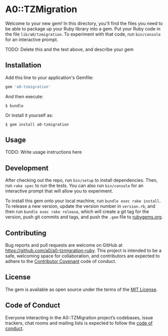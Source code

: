 # A0::TZMigration

Welcome to your new gem! In this directory, you'll find the files you need to be able to package up your Ruby library into a gem. Put your Ruby code in the file `lib/a0/tzmigration`. To experiment with that code, run `bin/console` for an interactive prompt.

TODO: Delete this and the text above, and describe your gem

## Installation

Add this line to your application's Gemfile:

```ruby
gem 'a0-tzmigration'
```

And then execute:

    $ bundle

Or install it yourself as:

    $ gem install a0-tzmigration

## Usage

TODO: Write usage instructions here

## Development

After checking out the repo, run `bin/setup` to install dependencies. Then, run `rake spec` to run the tests. You can also run `bin/console` for an interactive prompt that will allow you to experiment.

To install this gem onto your local machine, run `bundle exec rake install`. To release a new version, update the version number in `version.rb`, and then run `bundle exec rake release`, which will create a git tag for the version, push git commits and tags, and push the `.gem` file to [rubygems.org](https://rubygems.org).

## Contributing

Bug reports and pull requests are welcome on GitHub at https://github.com/a0/a0-tzmigration-ruby. This project is intended to be a safe, welcoming space for collaboration, and contributors are expected to adhere to the [Contributor Covenant](http://contributor-covenant.org) code of conduct.

## License

The gem is available as open source under the terms of the [MIT License](https://opensource.org/licenses/MIT).

## Code of Conduct

Everyone interacting in the A0::TZMigration project’s codebases, issue trackers, chat rooms and mailing lists is expected to follow the [code of conduct](https://github.com/a0/a0-tzmigration-ruby/blob/master/CODE_OF_CONDUCT.md).
